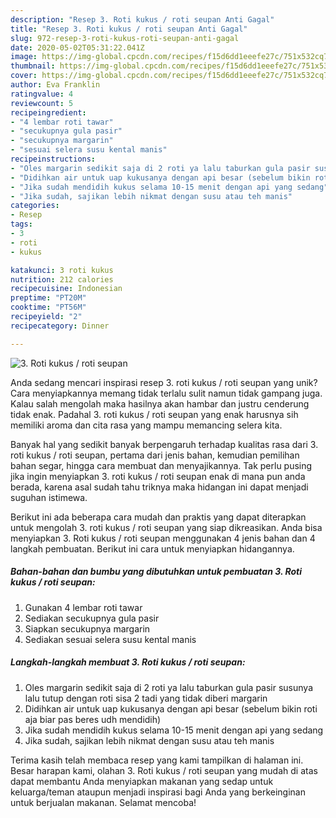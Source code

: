 ```yaml
---
description: "Resep 3. Roti kukus / roti seupan Anti Gagal"
title: "Resep 3. Roti kukus / roti seupan Anti Gagal"
slug: 972-resep-3-roti-kukus-roti-seupan-anti-gagal
date: 2020-05-02T05:31:22.041Z
image: https://img-global.cpcdn.com/recipes/f15d6dd1eeefe27c/751x532cq70/3-roti-kukus-roti-seupan-foto-resep-utama.jpg
thumbnail: https://img-global.cpcdn.com/recipes/f15d6dd1eeefe27c/751x532cq70/3-roti-kukus-roti-seupan-foto-resep-utama.jpg
cover: https://img-global.cpcdn.com/recipes/f15d6dd1eeefe27c/751x532cq70/3-roti-kukus-roti-seupan-foto-resep-utama.jpg
author: Eva Franklin
ratingvalue: 4
reviewcount: 5
recipeingredient:
- "4 lembar roti tawar"
- "secukupnya gula pasir"
- "secukupnya margarin"
- "sesuai selera susu kental manis"
recipeinstructions:
- "Oles margarin sedikit saja di 2 roti ya lalu taburkan gula pasir susunya lalu tutup dengan roti sisa 2 tadi yang tidak diberi margarin"
- "Didihkan air untuk uap kukusanya dengan api besar (sebelum bikin roti aja biar pas beres udh mendidih)"
- "Jika sudah mendidih kukus selama 10-15 menit dengan api yang sedang"
- "Jika sudah, sajikan lebih nikmat dengan susu atau teh manis"
categories:
- Resep
tags:
- 3
- roti
- kukus

katakunci: 3 roti kukus 
nutrition: 212 calories
recipecuisine: Indonesian
preptime: "PT20M"
cooktime: "PT56M"
recipeyield: "2"
recipecategory: Dinner

---
```



![3. Roti kukus / roti seupan](https://img-global.cpcdn.com/recipes/f15d6dd1eeefe27c/751x532cq70/3-roti-kukus-roti-seupan-foto-resep-utama.jpg)

Anda sedang mencari inspirasi resep 3. roti kukus / roti seupan yang unik? Cara menyiapkannya memang tidak terlalu sulit namun tidak gampang juga. Kalau salah mengolah maka hasilnya akan hambar dan justru cenderung tidak enak. Padahal 3. roti kukus / roti seupan yang enak harusnya sih memiliki aroma dan cita rasa yang mampu memancing selera kita.

Banyak hal yang sedikit banyak berpengaruh terhadap kualitas rasa dari 3. roti kukus / roti seupan, pertama dari jenis bahan, kemudian pemilihan bahan segar, hingga cara membuat dan menyajikannya. Tak perlu pusing jika ingin menyiapkan 3. roti kukus / roti seupan enak di mana pun anda berada, karena asal sudah tahu triknya maka hidangan ini dapat menjadi suguhan istimewa.




Berikut ini ada beberapa cara mudah dan praktis yang dapat diterapkan untuk mengolah 3. roti kukus / roti seupan yang siap dikreasikan. Anda bisa menyiapkan 3. Roti kukus / roti seupan menggunakan 4 jenis bahan dan 4 langkah pembuatan. Berikut ini cara untuk menyiapkan hidangannya.

<!--inarticleads1-->

##### Bahan-bahan dan bumbu yang dibutuhkan untuk pembuatan 3. Roti kukus / roti seupan:

1. Gunakan 4 lembar roti tawar
1. Sediakan secukupnya gula pasir
1. Siapkan secukupnya margarin
1. Sediakan sesuai selera susu kental manis




<!--inarticleads2-->

##### Langkah-langkah membuat 3. Roti kukus / roti seupan:

1. Oles margarin sedikit saja di 2 roti ya lalu taburkan gula pasir susunya lalu tutup dengan roti sisa 2 tadi yang tidak diberi margarin
1. Didihkan air untuk uap kukusanya dengan api besar (sebelum bikin roti aja biar pas beres udh mendidih)
1. Jika sudah mendidih kukus selama 10-15 menit dengan api yang sedang
1. Jika sudah, sajikan lebih nikmat dengan susu atau teh manis




Terima kasih telah membaca resep yang kami tampilkan di halaman ini. Besar harapan kami, olahan 3. Roti kukus / roti seupan yang mudah di atas dapat membantu Anda menyiapkan makanan yang sedap untuk keluarga/teman ataupun menjadi inspirasi bagi Anda yang berkeinginan untuk berjualan makanan. Selamat mencoba!
